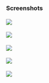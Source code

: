 ### Screenshots
#### ![](https://imgur.com/iX4rZVX.png)
#### ![](https://imgur.com/G1X4MCM.png)
#### ![](https://imgur.com/undefined.png)
#### ![](https://imgur.com/pdA5L1y.png)
#### ![](https://imgur.com/undefined.png)
